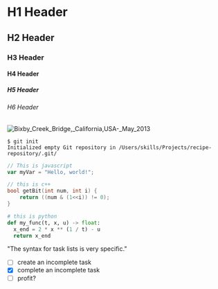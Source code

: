 # H1 Header
## H2 Header
### H3 Header
#### H4 Header
##### H5 Header
###### H6 Header
![Bixby_Creek_Bridge,_California,_USA_-_May_2013](https://github.com/user-attachments/assets/98cff856-3aad-45f8-9ee7-f89bba2076f4)

```
$ git init
Initialized empty Git repository in /Users/skills/Projects/recipe-repository/.git/
```

``` javascript
// This is javascript
var myVar = "Hello, world!";
```

```cpp
// this is c++
bool getBit(int num, int i) {
    return ((num & (1<<i)) != 0);
}
```

```python
# this is python
def my_func(t, x, u) -> float:
  x_end = 2 * x ** (1 / t) - u
  return x_end
```

"The syntax for task lists is very specific."
- [ ] create an incomplete task
- [x] complete an incomplete task
- [ ] profit?

